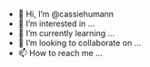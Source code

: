 - 👋 Hi, I’m @cassiehumann
- 👀 I’m interested in ...
- 🌱 I’m currently learning ...
- 💞️ I’m looking to collaborate on ...
- 📫 How to reach me ...

<!---
cassiehumann/cassiehumann is a ✨ special ✨ repository because its `README.md` (this file) appears on your GitHub profile.
You can click the Preview link to take a look at your changes.
--->
